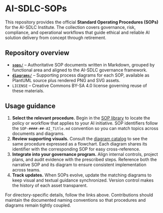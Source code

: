 # AI-SDLC-SOPs

This repository provides the official **Standard Operating Procedures (SOPs)** for the AI-SDLC Institute. The collection covers governance, risk, compliance, and operational workflows that guide ethical and reliable AI solution delivery from concept through retirement.

## Repository overview
- [**`sops/`**](sops/README) – Authoritative SOP documents written in Markdown, grouped by functional area and aligned to the AI-SDLC governance framework.
- [**`diagrams/`**](diagrams/README) – Supporting process diagrams for each SOP, available as PlantUML source plus rendered PNG and SVG assets.
- `LICENSE` – Creative Commons BY-SA 4.0 license governing reuse of these materials.

## Usage guidance
1. **Select the relevant procedure.** Begin in the [SOP library](sops/README) to locate the policy or workflow that applies to your AI initiative. SOP identifiers follow the `SOP-####-##-AI_Title.md` convention so you can match topics across documents and diagrams.
2. **Review supporting visuals.** Consult the [diagram catalog](diagrams/README) to see the same procedure expressed as a flowchart. Each diagram shares its identifier with the corresponding SOP for easy cross-reference.
3. **Integrate into your governance program.** Align internal controls, project plans, and audit evidence with the prescribed steps. Reference both the narrative SOP and its diagram to ensure consistent implementation across teams.
4. **Track updates.** When SOPs evolve, update the matching diagrams to keep visual and textual guidance synchronized. Version control makes the history of each asset transparent.

For directory-specific details, follow the links above. Contributions should maintain the documented naming conventions so that procedures and diagrams remain tightly coupled.
